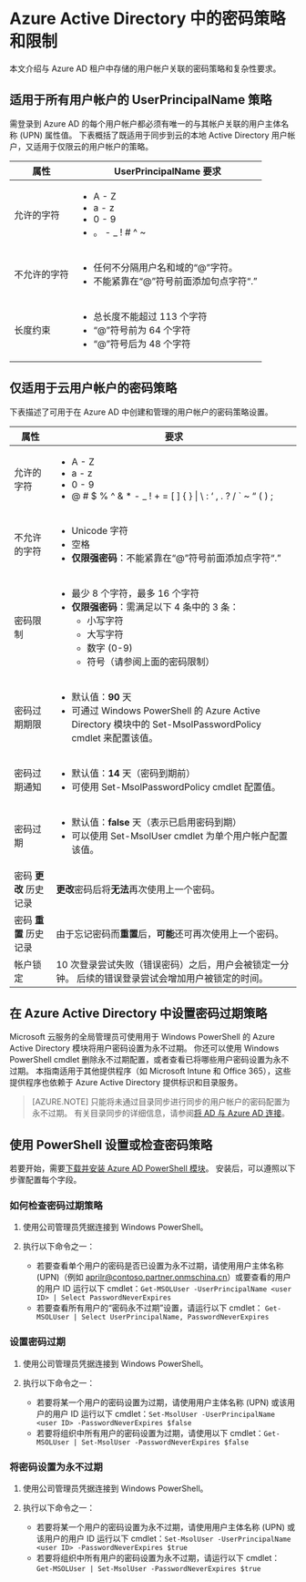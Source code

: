 <properties
    pageTitle="策略：Azure AD SSPR | Azure"
    description="Azure AD 自助密码重置策略选项"
    services="active-directory"
    keywords="Active Directory 密码管理, 密码管理, Azure AD 自助密码重置"
    documentationcenter=""
    author="MicrosoftGuyJFlo"
    manager="femila" />
<tags
    ms.assetid=""
    ms.service="active-directory"
    ms.workload="identity"
    ms.tgt_pltfrm="na"
    ms.devlang="na"
    ms.topic="article"
    ms.date="04/26/2017"
    wacn.date="06/12/2017"
    ms.author="joflore"
    ms.translationtype="Human Translation"
    ms.sourcegitcommit="08618ee31568db24eba7a7d9a5fc3b079cf34577"
    ms.openlocfilehash="926c9504ebe2e14e51bd3230deaa794a5db5a7da"
    ms.contentlocale="zh-cn"
    ms.lasthandoff="05/26/2017" />

# <a name="password-policies-and-restrictions-in-azure-active-directory"></a>Azure Active Directory 中的密码策略和限制

本文介绍与 Azure AD 租户中存储的用户帐户关联的密码策略和复杂性要求。


## <a name="userprincipalname-policies-that-apply-to-all-user-accounts"></a>适用于所有用户帐户的 UserPrincipalName 策略

需登录到 Azure AD 的每个用户帐户都必须有唯一的与其帐户关联的用户主体名称 (UPN) 属性值。 下表概括了既适用于同步到云的本地 Active Directory 用户帐户，又适用于仅限云的用户帐户的策略。

| 属性 | UserPrincipalName 要求 |
| --- | --- |
| 允许的字符 |<ul> <li>A - Z</li> <li>a - z</li><li>0 - 9</li> <li> 。 - \_ ! \# ^ \~</li></ul> |
| 不允许的字符 |<ul> <li>任何不分隔用户名和域的“@”字符。</li> <li>不能紧靠在“@”符号前面添加句点字符“.”</li></ul> |
| 长度约束 |<ul> <li>总长度不能超过 113 个字符</li><li>“@”符号前为 64 个字符</li><li>“@”符号后为 48 个字符</li></ul> |

## <a name="password-policies-that-apply-only-to-cloud-user-accounts"></a>仅适用于云用户帐户的密码策略

下表描述了可用于在 Azure AD 中创建和管理的用户帐户的密码策略设置。

| 属性 | 要求 |
| --- | --- |
| 允许的字符 |<ul><li>A - Z</li><li>a - z</li><li>0 - 9</li> <li>@ # $ % ^ & * - _ ! + = [ ] { } &#124; \ : ‘ , . ? / ` ~ “ ( ) ;</li></ul> |
| 不允许的字符 |<ul><li>Unicode 字符</li><li>空格</li><li> **仅限强密码**：不能紧靠在“@”符号前面添加点字符“.”</li></ul> |
| 密码限制 |<ul><li>最少 8 个字符，最多 16 个字符</li><li>**仅限强密码**：需满足以下 4 条中的 3 条：<ul><li>小写字符</li><li>大写字符</li><li>数字 (0-9)</li><li>符号（请参阅上面的密码限制）</li></ul></li></ul> |
| 密码过期期限 |<ul><li>默认值：**90** 天 </li><li>可通过 Windows PowerShell 的 Azure Active Directory 模块中的 Set-MsolPasswordPolicy cmdlet 来配置该值。</li></ul> |
| 密码过期通知 |<ul><li>默认值：**14** 天（密码到期前）</li><li>可使用 Set-MsolPasswordPolicy cmdlet 配置值。</li></ul> |
| 密码过期 |<ul><li>默认值：**false** 天（表示已启用密码到期） </li><li>可以使用 Set-MsolUser cmdlet 为单个用户帐户配置该值。 </li></ul> |
| 密码 **更改** 历史记录 |**更改**密码后将**无法**再次使用上一个密码。 |
| 密码 **重置** 历史记录 | 由于忘记密码而**重置**后，**可能**还可再次使用上一个密码。 |
| 帐户锁定 |10 次登录尝试失败（错误密码）之后，用户会被锁定一分钟。 后续的错误登录尝试会增加用户被锁定的时间。 |

## <a name="set-password-expiration-policies-in-azure-active-directory"></a>在 Azure Active Directory 中设置密码过期策略

Microsoft 云服务的全局管理员可使用用于 Windows PowerShell 的 Azure Active Directory 模块将用户密码设置为永不过期。 你还可以使用 Windows PowerShell cmdlet 删除永不过期配置，或者查看已将哪些用户密码设置为永不过期。 本指南适用于其他提供程序（如 Microsoft Intune 和 Office 365），这些提供程序也依赖于 Azure Active Directory 提供标识和目录服务。

> [AZURE.NOTE]
> 只能将未通过目录同步进行同步的用户帐户的密码配置为永不过期。 有关目录同步的详细信息，请参阅[将 AD 与 Azure AD 连接](/documentation/articles/active-directory-aadconnect/)。
>
>

## <a name="set-or-check-password-policies-using-powershell"></a>使用 PowerShell 设置或检查密码策略

若要开始，需要[下载并安装 Azure AD PowerShell 模块](https://msdn.microsoft.com/zh-cn/library/azure/jj151815.aspx#bkmk_installmodule)。 安装后，可以遵照以下步骤配置每个字段。

### <a name="how-to-check-expiration-policy-for-a-password"></a>如何检查密码过期策略
1. 使用公司管理员凭据连接到 Windows PowerShell。
2. 执行以下命令之一：

   - 若要查看单个用户的密码是否已设置为永不过期，请使用用户主体名称 (UPN)（例如 aprilr@contoso.partner.onmschina.cn）或要查看的用户的用户 ID 运行以下 cmdlet：`Get-MSOLUser -UserPrincipalName <user ID> | Select PasswordNeverExpires`
   - 若要查看所有用户的“密码永不过期”设置，请运行以下 cmdlet： `Get-MSOLUser | Select UserPrincipalName, PasswordNeverExpires`

### <a name="set-a-password-to-expire"></a>设置密码过期

1. 使用公司管理员凭据连接到 Windows PowerShell。
2. 执行以下命令之一：

   - 若要将某一个用户的密码设置为过期，请使用用户主体名称 (UPN) 或该用户的用户 ID 运行以下 cmdlet：`Set-MsolUser -UserPrincipalName <user ID> -PasswordNeverExpires $false`
   - 若要将组织中所有用户的密码设置为过期，请使用以下 cmdlet：`Get-MSOLUser | Set-MsolUser -PasswordNeverExpires $false`

### <a name="set-a-password-to-never-expire"></a>将密码设置为永不过期

1. 使用公司管理员凭据连接到 Windows PowerShell。
2. 执行以下命令之一：

   - 若要将某一个用户的密码设置为永不过期，请使用用户主体名称 (UPN) 或该用户的用户 ID 运行以下 cmdlet：`Set-MsolUser -UserPrincipalName <user ID> -PasswordNeverExpires $true`
   - 若要将组织中所有用户的密码设置为永不过期，请运行以下 cmdlet： `Get-MSOLUser | Set-MsolUser -PasswordNeverExpires $true`

<!---Update_Description: wording update -->